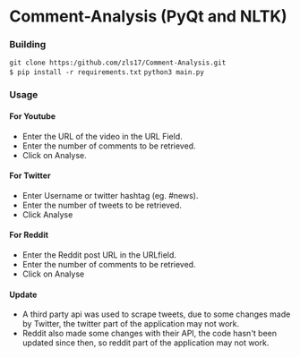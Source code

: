 # Comment-Analysis (PyQt and NLTK)

### Building
`git clone https:/github.com/zls17/Comment-Analysis.git`\
`$ pip install -r requirements.txt`
`python3 main.py`

### Usage

#### For Youtube
- Enter the URL of the video in the URL Field.
- Enter the number of comments to be retrieved.
- Click on Analyse.
#### For Twitter
- Enter Username or twitter hashtag (eg. #news).
- Enter the number of tweets to be retrieved.
- Click Analyse

#### For Reddit
- Enter the Reddit post URL in the URLfield.
- Enter the number of comments to be retrieved.
- Click on Analyse

#### Update
* A third party api was used to scrape tweets, due to some changes made by Twitter, the twitter part of the application may not work.
* Reddit also made some changes with their API, the code hasn't been updated since then, so reddit part of the application may not work.
  
